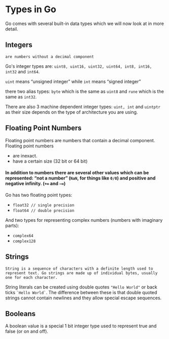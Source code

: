 # Types in Go

Go comes with several built-in data types which we will now look at in more detail.

## Integers
	are numbers without a decimal component

Go's integer types are: ```uint8, uint16, uint32, uint64, int8, int16, int32``` and ```int64```.

```uint``` means “unsigned integer” while ```int``` means “signed integer” 

there two alias types: ```byte``` which is the same as ```uint8``` and ```rune``` which is the same as ```int32```.

 There are also 3 machine dependent integer types: ```uint, int``` and ```uintptr``` as their size depends on the type of architecture you are using.

 ## Floating Point Numbers

 Floating point numbers are numbers that contain a decimal component.
 Floating point numbers
   * are inexact.
   * have a certain size (32 bit or 64 bit)

#### In addition to numbers there are several other values which can be represented: “not a number” (```NaN```, for things like ```0/0```) and positive and negative infinity. (```+∞``` and ```−∞```)


Go has two floating point types: 
  * ```float32 // single precision```
  * ```float64 // double precision```
 
 And two types for representing complex numbers (numbers with imaginary parts): 
   * ```complex64```
   * ```complex128```


## Strings
	String is a sequence of characters with a definite length used to represent text. Go strings are made up of individual bytes, usually one for each character. 

String literals can be created using double quotes ```"Hello World"``` or back ticks ``` `Hello World` ```. The difference between these is that double quoted strings cannot contain newlines and they allow special escape sequences. 


## Booleans 

A boolean value is a special 1 bit integer type used to represent true and false (or on and off).
